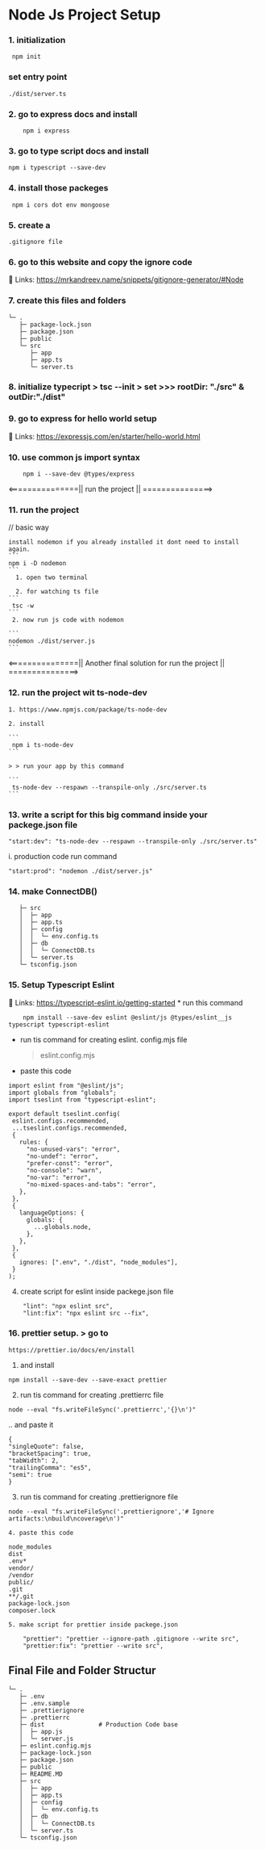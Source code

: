 # Node Js Project Setup

### 1. initialization

```
 npm init
```

### set entry point

```
./dist/server.ts
```

### 2. go to express docs and install

```
    npm i express
```

### 3. go to type script docs and install

```
npm i typescript --save-dev
```

### 4. install those packeges

```
 npm i cors dot env mongoose

```

### 5. create a

```
.gitignore file
```

### 6. go to this website and copy the ignore code

🔗 Links: https://mrkandreev.name/snippets/gitignore-generator/#Node

### 7. create this files and folders

```
└─ .
   ├─ package-lock.json
   ├─ package.json
   ├─ public
   └─ src
      ├─ app
      ├─ app.ts
      └─ server.ts

```

### 8. initialize typecript > tsc --init > set >>> rootDir: "./src" & outDir:"./dist"

### 9. go to express for hello world setup

🔗 Links: https://expressjs.com/en/starter/hello-world.html

### 10. use common js import syntax

```
    npm i --save-dev @types/express
```

<===============|| run the project || ===============>

### 11. run the project

// basic way

    install nodemon if you already installed it dont need to install again.
    ```
    npm i -D nodemon
    ```
      1. open two terminal

      2. for watching ts file
    ```
     tsc -w
    ```
     2. now run js code with nodemon

    ```
    nodemon ./dist/server.js
    ```

<===============|| Another final solution for run the project || ===============>

### 12. run the project wit ts-node-dev

    1. https://www.npmjs.com/package/ts-node-dev

    2. install

    ```
     npm i ts-node-dev
    ```

    > > run your app by this command

    ```
     ts-node-dev --respawn --transpile-only ./src/server.ts
    ```

### 13. write a script for this big command inside your packege.json file

```
"start:dev": "ts-node-dev --respawn --transpile-only ./src/server.ts"

```

i. production code run command

```
"start:prod": "nodemon ./dist/server.js"
```

### 14. make ConnectDB()

```
   ├─ src
   │  ├─ app
   │  ├─ app.ts
   │  ├─ config
   │  │  └─ env.config.ts
   │  ├─ db
   │  │  └─ ConnectDB.ts
   │  └─ server.ts
   └─ tsconfig.json
```

### 15. Setup Typescript Eslint

🔗 Links: https://typescript-eslint.io/getting-started \* run this command

<!-- install -->

```
    npm install --save-dev eslint @eslint/js @types/eslint__js typescript typescript-eslint
```

<!-- run -->

- run tis command for creating eslint. config.mjs file

  > eslint.config.mjs

- paste this code

```
import eslint from "@eslint/js";
import globals from "globals";
import tseslint from "typescript-eslint";

export default tseslint.config(
 eslint.configs.recommended,
 ...tseslint.configs.recommended,
 {
   rules: {
     "no-unused-vars": "error",
     "no-undef": "error",
     "prefer-const": "error",
     "no-console": "warn",
     "no-var": "error",
     "no-mixed-spaces-and-tabs": "error",
   },
 },
 {
   languageOptions: {
     globals: {
       ...globals.node,
     },
   },
 },
 {
   ignores: [".env", "./dist", "node_modules"],
 }
);
```

4. create script for eslint inside packege.json file

```
    "lint": "npx eslint src",
    "lint:fix": "npx eslint src --fix",
```

### 16. prettier setup. > go to

```
https://prettier.io/docs/en/install
```

1. and install

```
npm install --save-dev --save-exact prettier
```

2. run tis command for creating .prettierrc file

```
node --eval "fs.writeFileSync('.prettierrc','{}\n')"
```

.. and paste it

```
{
"singleQuote": false,
"bracketSpacing": true,
"tabWidth": 2,
"trailingComma": "es5",
"semi": true
}

```

3.  run tis command for creating .prettierignore file

```
node --eval "fs.writeFileSync('.prettierignore','# Ignore artifacts:\nbuild\ncoverage\n')"
```

    4. paste this code

```
node_modules
dist
.env*
vendor/
/vendor
public/
.git
**/.git
package-lock.json
composer.lock
```

    5. make script for prettier inside packege.json

```
    "prettier": "prettier --ignore-path .gitignore --write src",
    "prettier:fix": "prettier --write src",
```

## Final File and Folder Structur

```
└─ .
   ├─ .env
   ├─ .env.sample
   ├─ .prettierignore
   ├─ .prettierrc
   ├─ dist               # Production Code base
   │  ├─ app.js
   │  └─ server.js
   ├─ eslint.config.mjs
   ├─ package-lock.json
   ├─ package.json
   ├─ public
   ├─ README.MD
   ├─ src
   │  ├─ app
   │  ├─ app.ts
   │  ├─ config
   │  │  └─ env.config.ts
   │  ├─ db
   │  │  └─ ConnectDB.ts
   │  └─ server.ts
   └─ tsconfig.json

```
